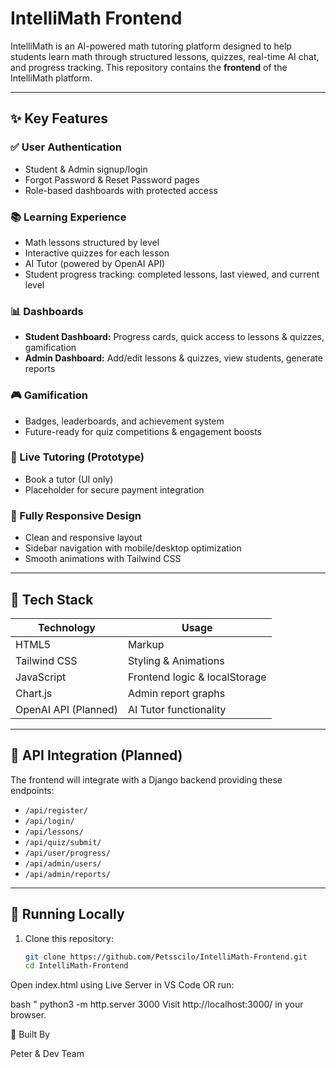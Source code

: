 # IntelliMath Frontend

IntelliMath is an AI-powered math tutoring platform designed to help students learn math through structured lessons, quizzes, real-time AI chat, and progress tracking. This repository contains the **frontend** of the IntelliMath platform.

---

## ✨ Key Features

### ✅ User Authentication
- Student & Admin signup/login
- Forgot Password & Reset Password pages
- Role-based dashboards with protected access

### 📚 Learning Experience
- Math lessons structured by level
- Interactive quizzes for each lesson
- AI Tutor (powered by OpenAI API)
- Student progress tracking: completed lessons, last viewed, and current level

### 📊 Dashboards
- **Student Dashboard:** Progress cards, quick access to lessons & quizzes, gamification
- **Admin Dashboard:** Add/edit lessons & quizzes, view students, generate reports

### 🎮 Gamification
- Badges, leaderboards, and achievement system
- Future-ready for quiz competitions & engagement boosts

### 🔗 Live Tutoring (Prototype)
- Book a tutor (UI only)
- Placeholder for secure payment integration

### 🌟 Fully Responsive Design
- Clean and responsive layout
- Sidebar navigation with mobile/desktop optimization
- Smooth animations with Tailwind CSS

---

## 🔧 Tech Stack

| Technology | Usage               |
|------------|----------------------|
| HTML5      | Markup               |
| Tailwind CSS | Styling & Animations |
| JavaScript | Frontend logic & localStorage |
| Chart.js   | Admin report graphs   |
| OpenAI API (Planned) | AI Tutor functionality |

---

## 🔌 API Integration (Planned)

The frontend will integrate with a Django backend providing these endpoints:

- `/api/register/`
- `/api/login/`
- `/api/lessons/`
- `/api/quiz/submit/`
- `/api/user/progress/`
- `/api/admin/users/`
- `/api/admin/reports/`

---

## 🚀 Running Locally

1. Clone this repository:
   ```bash
   git clone https://github.com/Petsscilo/IntelliMath-Frontend.git
   cd IntelliMath-Frontend

Open index.html using Live Server in VS Code
OR run:

bash " python3 -m http.server 3000
Visit http://localhost:3000/ in your browser.

👥 Built By

Peter & Dev Team


